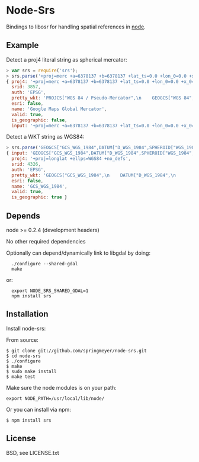 
# Node-Srs
      
  Bindings to libosr for handling spatial references in [node](http://nodejs.org).

## Example

Detect a proj4 literal string as spherical mercator:

```js
> var srs = require('srs');
> srs.parse('+proj=merc +a=6378137 +b=6378137 +lat_ts=0.0 +lon_0=0.0 +x_0=0.0 +y_0=0 +k=1.0 +units=m +nadgrids=@null +wktext  +no_defs')
{ proj4: '+proj=merc +a=6378137 +b=6378137 +lat_ts=0.0 +lon_0=0.0 +x_0=0.0 +y_0=0 +k=1.0 +units=m +nadgrids=@null +wktext +no_defs +over',
  srid: 3857,
  auth: 'EPSG',
  pretty_wkt: 'PROJCS["WGS 84 / Pseudo-Mercator",\n    GEOGCS["WGS 84",\n        DATUM["WGS_1984",\n            SPHEROID["WGS 84",6378137,298.257223563,\n                AUTHORITY["EPSG","7030"]],\n            AUTHORITY["EPSG","6326"]],\n        PRIMEM["Greenwich",0,\n            AUTHORITY["EPSG","8901"]],\n        UNIT["degree",0.0174532925199433,\n            AUTHORITY["EPSG","9122"]],\n        AUTHORITY["EPSG","4326"]],\n    UNIT["metre",1,\n        AUTHORITY["EPSG","9001"]],\n    PROJECTION["Mercator_1SP"],\n    PARAMETER["central_meridian",0],\n    PARAMETER["scale_factor",1],\n    PARAMETER["false_easting",0],\n    PARAMETER["false_northing",0],\n    EXTENSION["PROJ4","+proj=merc +a=6378137 +b=6378137 +lat_ts=0.0 +lon_0=0.0 +x_0=0.0 +y_0=0 +k=1.0 +units=m +nadgrids=@null +wktext  +no_defs"],\n    AUTHORITY["EPSG","3857"],\n    AXIS["X",EAST],\n    AXIS["Y",NORTH]]',
  esri: false,
  name: 'Google Maps Global Mercator',
  valid: true,
  is_geographic: false,
  input: '+proj=merc +a=6378137 +b=6378137 +lat_ts=0.0 +lon_0=0.0 +x_0=0.0 +y_0=0 +k=1.0 +units=m +nadgrids=@null +wktext  +no_defs' }
```

Detect a WKT string as WGS84:

```js
> srs.parse('GEOGCS["GCS_WGS_1984",DATUM["D_WGS_1984",SPHEROID["WGS_1984",6378137,298.257223563]],PRIMEM["Greenwich",0],UNIT["Degree",0.017453292519943295]]')
{ input: 'GEOGCS["GCS_WGS_1984",DATUM["D_WGS_1984",SPHEROID["WGS_1984",6378137,298.257223563]],PRIMEM["Greenwich",0],UNIT["Degree",0.017453292519943295]]',
  proj4: '+proj=longlat +ellps=WGS84 +no_defs',
  srid: 4326,
  auth: 'EPSG',
  pretty_wkt: 'GEOGCS["GCS_WGS_1984",\n    DATUM["D_WGS_1984",\n        SPHEROID["WGS_1984",6378137,298.257223563]],\n    PRIMEM["Greenwich",0],\n    UNIT["Degree",0.017453292519943295],\n    AUTHORITY["EPSG","4326"]]',
  esri: false,
  name: 'GCS_WGS_1984',
  valid: true,
  is_geographic: true }
```

## Depends

  node >= 0.2.4 (development headers)
  
  No other required dependencies
  
  Optionally can depend/dynamically link to libgdal by doing:

      ./configure --shared-gdal
      make

  or:

      export NODE_SRS_SHARED_GDAL=1
      npm install srs


## Installation
  
  Install node-srs:
  
  From source:
  
    $ git clone git://github.com/springmeyer/node-srs.git
    $ cd node-srs
    $ ./configure
    $ make
    $ sudo make install
    $ make test

  Make sure the node modules is on your path:
  
    export NODE_PATH=/usr/local/lib/node/

  Or you can install via npm:
  
    $ npm install srs
  

## License

  BSD, see LICENSE.txt